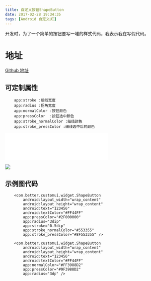 ```yaml
---
title: 自定义按钮ShapeButton
date: 2017-02-28 19:34:35
tags: [Android 自定义UI]
---
```


开发时，为了一个简单的按钮要写一堆的样式代码，我表示我在写假代码。

# 地址
[Github 地址](https://github.com/lianghuiyong/CustomUI "Github 地址")

## 可定制属性

```
    app:stroke :细线宽度
    app:radius :拐角宽度
    app:normalColor :按钮颜色
    app:pressColor  :按钮选中颜色
    app:stroke_normalColor :细线颜色
    app:stroke_pressColor :细线选中后的颜色
```

<!--more-->

<iframe frameborder="no" border="0" marginwidth="0" marginheight="0" width=330 height=86 src="//music.163.com/outchain/player?type=2&id=28406526&auto=0&height=66"></iframe>

![](http://o9or3yi8n.bkt.clouddn.com/CustomUI_shape_button.png)

## 示例图代码
```
    <com.better.customui.widget.ShapeButton
        android:layout_width="wrap_content"
        android:layout_height="wrap_content"
        android:text="123456"
        android:textColor="#FF44FF"
        app:pressColor="#2F000000"
        app:radius="3dip"
        app:stroke="0.5dip"
        app:stroke_normalColor="#553355"
        app:stroke_pressColor="#8F553355" />

```



```
    <com.better.customui.widget.ShapeButton
        android:layout_width="wrap_content"
        android:layout_height="wrap_content"
        android:text="123456"
        android:textColor="#FF44FF"
        app:normalColor="#FF3988D2"
        app:pressColor="#9F3988D2"
        app:radius="3dp" />
```